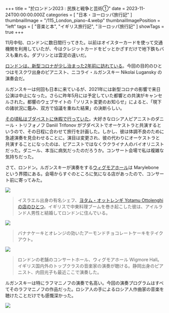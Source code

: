 +++
title = "於ロンドン2023 : 民族と戦争と芸術①"
date = 2023-11-24T00:00:00.000Z
categories = [ "日本・ヨーロッパ旅行記" ]
thumbnailImage = "/115_London_piano-4.webp"
thumbnailImagePosition = "left"
tags = [ "音楽と本", "イギリス旅行記", "ヨーロッパ旅行記" ]
showTags = true
+++

11月中旬、ロンドンに数日間行ってきた。以前はオイスターカードを使って交通機関を利用していたが、今はクレジットカードをピッとかざすだけで地下鉄もバスも乗れる。ダブリンとは雲泥の違いだ。

<!--more-->

[ロンドンは、新型コロナが少し治まった2年前に訪れている](https://www.riastra.com/2021/11/%E3%82%A4%E3%83%B3%E3%82%B0%E3%83%A9%E3%83%B3%E3%83%89%E6%97%85%E8%A1%8C%E8%A8%98-%E3%83%AD%E3%83%B3%E3%83%89%E3%83%B3%E3%81%A7%E3%82%A2%E3%83%BC%E3%83%88%E4%B8%89%E6%98%A7%E3%83%90%E3%83%AC%E3%82%A8%E3%82%82/)。今回の目的のひとつはモスクワ出身のピアニスト、ニコライ・ルガンスキー Nikolai Lugansky の演奏会だ。

ルガンスキーは何回も日本に来ているが、2021年には新型コロナの影響で来日公演は中止になった。さらに昨年5月には予定していた都響との共演がキャンセルされた。都響のウェブサイトの「ソリスト変更のお知らせ」によると、「現下の諸状況に鑑み、双方で協議を重ねた結果」の決断らしい。

[その頃私はブダペストに休暇で行っていた](https://www.riastra.com/tags/%E3%83%96%E3%83%80%E3%83%9A%E3%82%B9%E3%83%88%E6%97%85%E8%A1%8C%E8%A8%98/)。大好きなロシア人ピアニストのダニール・トリフォノフ Daniil Trifonov がブダペストでオーケストラと共演するというので、その日程に合わせて旅行を計画した。しかし、彼は体調不良のために急遽演奏を見合わせることに。演目は変更され、彼の代わりにオーケストラと共演することになったのは、ピアニストではなくウクライナ人のバイオリニストだった。ダニール、本当に病気だったのだろうか。コンサート会場で私は複雑な気持ちだった。

さて、ロンドン。ルガンスキーが演奏をする[ウィグモアホール](https://www.wigmore-hall.org.uk/)は Marylebone という界隈にある。会場からすぐのところに気になる店があったので、コンサート前に寄ってみた。

![](/115_London_piano-2.webp)

> イスラエル出身の有名シェフ、[ヨタム・オットレンギ Yotamu Ottolenghi の店のひとつ](https://ottolenghi.co.uk/restaurants)。イギリスで中東料理ブームを巻き起こした彼は、アイルランド人男性と結婚してロンドンに住んでいる。

![](/115_London_piano-1.webp)

> バナナケーキとオレンジの効いたアーモンドチョコレートケーキをテイクアウト。

![](/115_London_piano-3.webp)

> ロンドンの老舗のコンサートホール、ウィグモアホール Wigmore Hall。イギリス国内外のトップクラスの音楽家の演奏が聴ける。静岡出身のピアニスト、内田光子も最近ここで演奏した。

ルガンスキーは特にラフマニノフの演奏で名高い。今回の演奏プログラムはすべてそのラフマニノフの作品だった。ロシア人の手によるロシア人作曲家の音楽を聴けたことだけでも感慨深かった。

![](/115_London_piano-4.webp)
